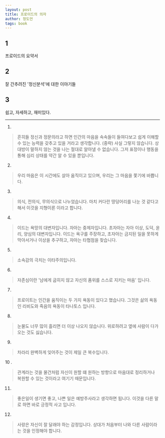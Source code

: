 ```yaml
---
layout: post
title: 프로이드의 의자
author: 정도언
tags: book
---
```



## 1
프로이드의 요약서

## 2
잘 간추려진 '정신분석'에 대한 이야기들

## 3
쉽고, 자세하고, 재미있다.

----

1. 
> 흔히들 정신과 정문의라고 하면 인간의 마음을 속속들이 들여다보고 쉽게 이해할 수 있는 능력을 갖추고 있을 거라고 생각합니다. (중략) 사실 그렇지 않습니다. 상대방이 말하지 않는 것을 나는 절대로 알아낼 수 없습니다. 그저 표정이나 행동을 통해 심리 상태를 약간 알 수 있을 뿐입니다.
 
2. 
> 우리 마음은 이 시간에도 살아 움직이고 있으며, 우리는 그 마음을 쫓기에 바쁩니다.
 
3. 
> 의식, 전의식, 무의식으로 나누었습니다. 마치 커다란 땅덩어리를 나눈 것 같다고 해서 이것을 지형이론 이라고 합니다.
 
4. 
> 이드는 욕망의 대변자입니다. 자아는 중제자입니다. 초자아는 자아 이상, 도덕, 윤리, 양심의 대변자입니다. 이드는 욕구를 주장하고, 초자아는 금지된 일을 못하게 막아서거나 이상을 추구하고, 자아는 타협점을 찾습니다.
 
5. 
> 소속감의 극치는 이타주의입니다.

6. 
> 자존심이란 '남에게 굽히지 않고 자신의 품위를 스스로 지키는 마음' 입니다.

7. 
> 프로이트는 인간을 움직이는 두 가지 욕동이 있다고 했습니다. 그것은 삶의 욕동인 리비도와 죽음의 욕동이 타나토스 입니다. 

8. 
> 눈물도 너무 많이 흘리면 더 이상 나오지 않습니다. 위로하려고 옆에 사람이 다가오는 것도 싫습니다.
 
9. 
> 차라리 완벽하게 잊어주는 것이 제일 큰 복수입니다.
 
10 .
> 관계라는 것을 물건처럼 자신이 원할 떄 원하는 방향으로 마음대로 정리하거나 복원할 수 있는 것이라고 여기기 때문입니다.
 
11. 
> 좋은일이 생기면 좋고, 나쁜 일은 예방주사라고 생각하면 됩니다. 이것을 다른 말로 하면 바로 긍정적 사고 입니다.
 
12. 
> 사랑은 자신이 잘 달래야 하는 감정입니다. 상대가 처음부터 나와 다른 사람이라는 것을 인정해야 합니다.